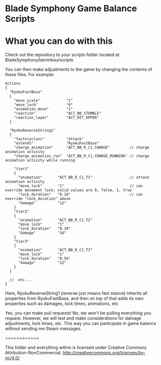 Blade Symphony Game Balance Scripts
============


What you can do with this
============
Check out the repository to your scripts folder located at:
BladeSymphony/berimbau/scripts

You can then make adjustments to the game by changing the contents of these files. For example:

```
Actions
{
  "RyokuFastBase"
  {
    "move_scale"            "1"
    "move_lock"             "0"
    "animation_move"        "1"
    "reaction"              "ACT_BB_STUMBLE"
    "reaction_layer"        "ACT_HIT_UPPER"
  }

  "RyokuReverseString1"
  {
    "factoryclass"          "attack"
    "extends"               "RyokuFastBase"
    "charge_animation"      "ACT_BB_R_C1_CHARGE"         // charge animation activity
    "charge_animation_run"  "ACT_BB_R_C1_CHARGE_RUNNING" // charge animation activity while running

    "tier1"
    {
      "animation"       "ACT_BB_R_C1_T1"                 // attack animation activity
      "move_lock"       "1"                              // can override movement lock; valid values are 0, false, 1, true
      "lock_duration"   "0.28"                           // can override "lock_duration" above
      "damage"          "12"
    }
    "tier2"
    {
      "animation"       "ACT_BB_R_C1_T2"
      "move_lock"       "1"
      "lock_duration"   "0.28"
      "damage"          "16"
    }
    "tier3"
    {
      "animation"       "ACT_BB_R_C1_T3"
      "move_lock"       "1"
      "lock_duration"   "0.56"
      "damage"          "22"
    }
  }

  //  etc...
}
```

Here, RyokuReverseString1 (reverse just means fast stance) inherits all properties from RyokuFastBase, and then on top of that adds its own properties such as damages, lock times, animations, etc

Yes, you can make pull requests! No, we won't be pulling everything you request. However, we will test and make considerations for damage adjustments, lock times, etc. This way you can participate in game balance without sending me Steam messages.

============

This folder and everything within is licensed under Creative Commons Attribution-NonCommercial.
http://creativecommons.org/licenses/by-nc/4.0/